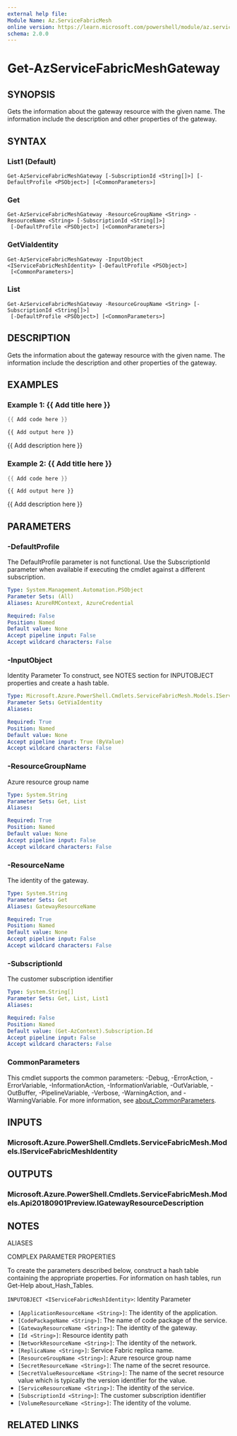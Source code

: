 ```yaml
---
external help file:
Module Name: Az.ServiceFabricMesh
online version: https://learn.microsoft.com/powershell/module/az.servicefabricmesh/get-azservicefabricmeshgateway
schema: 2.0.0
---
```


# Get-AzServiceFabricMeshGateway

## SYNOPSIS
Gets the information about the gateway resource with the given name.
The information include the description and other properties of the gateway.

## SYNTAX

### List1 (Default)
```
Get-AzServiceFabricMeshGateway [-SubscriptionId <String[]>] [-DefaultProfile <PSObject>] [<CommonParameters>]
```

### Get
```
Get-AzServiceFabricMeshGateway -ResourceGroupName <String> -ResourceName <String> [-SubscriptionId <String[]>]
 [-DefaultProfile <PSObject>] [<CommonParameters>]
```

### GetViaIdentity
```
Get-AzServiceFabricMeshGateway -InputObject <IServiceFabricMeshIdentity> [-DefaultProfile <PSObject>]
 [<CommonParameters>]
```

### List
```
Get-AzServiceFabricMeshGateway -ResourceGroupName <String> [-SubscriptionId <String[]>]
 [-DefaultProfile <PSObject>] [<CommonParameters>]
```

## DESCRIPTION
Gets the information about the gateway resource with the given name.
The information include the description and other properties of the gateway.

## EXAMPLES

### Example 1: {{ Add title here }}
```powershell
{{ Add code here }}
```

```output
{{ Add output here }}
```

{{ Add description here }}

### Example 2: {{ Add title here }}
```powershell
{{ Add code here }}
```

```output
{{ Add output here }}
```

{{ Add description here }}

## PARAMETERS

### -DefaultProfile
The DefaultProfile parameter is not functional.
Use the SubscriptionId parameter when available if executing the cmdlet against a different subscription.

```yaml
Type: System.Management.Automation.PSObject
Parameter Sets: (All)
Aliases: AzureRMContext, AzureCredential

Required: False
Position: Named
Default value: None
Accept pipeline input: False
Accept wildcard characters: False
```

### -InputObject
Identity Parameter
To construct, see NOTES section for INPUTOBJECT properties and create a hash table.

```yaml
Type: Microsoft.Azure.PowerShell.Cmdlets.ServiceFabricMesh.Models.IServiceFabricMeshIdentity
Parameter Sets: GetViaIdentity
Aliases:

Required: True
Position: Named
Default value: None
Accept pipeline input: True (ByValue)
Accept wildcard characters: False
```

### -ResourceGroupName
Azure resource group name

```yaml
Type: System.String
Parameter Sets: Get, List
Aliases:

Required: True
Position: Named
Default value: None
Accept pipeline input: False
Accept wildcard characters: False
```

### -ResourceName
The identity of the gateway.

```yaml
Type: System.String
Parameter Sets: Get
Aliases: GatewayResourceName

Required: True
Position: Named
Default value: None
Accept pipeline input: False
Accept wildcard characters: False
```

### -SubscriptionId
The customer subscription identifier

```yaml
Type: System.String[]
Parameter Sets: Get, List, List1
Aliases:

Required: False
Position: Named
Default value: (Get-AzContext).Subscription.Id
Accept pipeline input: False
Accept wildcard characters: False
```

### CommonParameters
This cmdlet supports the common parameters: -Debug, -ErrorAction, -ErrorVariable, -InformationAction, -InformationVariable, -OutVariable, -OutBuffer, -PipelineVariable, -Verbose, -WarningAction, and -WarningVariable. For more information, see [about_CommonParameters](http://go.microsoft.com/fwlink/?LinkID=113216).

## INPUTS

### Microsoft.Azure.PowerShell.Cmdlets.ServiceFabricMesh.Models.IServiceFabricMeshIdentity

## OUTPUTS

### Microsoft.Azure.PowerShell.Cmdlets.ServiceFabricMesh.Models.Api20180901Preview.IGatewayResourceDescription

## NOTES

ALIASES

COMPLEX PARAMETER PROPERTIES

To create the parameters described below, construct a hash table containing the appropriate properties. For information on hash tables, run Get-Help about_Hash_Tables.


`INPUTOBJECT <IServiceFabricMeshIdentity>`: Identity Parameter
  - `[ApplicationResourceName <String>]`: The identity of the application.
  - `[CodePackageName <String>]`: The name of code package of the service.
  - `[GatewayResourceName <String>]`: The identity of the gateway.
  - `[Id <String>]`: Resource identity path
  - `[NetworkResourceName <String>]`: The identity of the network.
  - `[ReplicaName <String>]`: Service Fabric replica name.
  - `[ResourceGroupName <String>]`: Azure resource group name
  - `[SecretResourceName <String>]`: The name of the secret resource.
  - `[SecretValueResourceName <String>]`: The name of the secret resource value which is typically the version identifier for the value.
  - `[ServiceResourceName <String>]`: The identity of the service.
  - `[SubscriptionId <String>]`: The customer subscription identifier
  - `[VolumeResourceName <String>]`: The identity of the volume.

## RELATED LINKS

